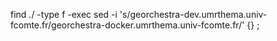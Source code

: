 find ./ -type f -exec sed -i 's/georchestra-dev.umrthema.univ-fcomte.fr/georchestra-docker.umrthema.univ-fcomte.fr/' {} \;

